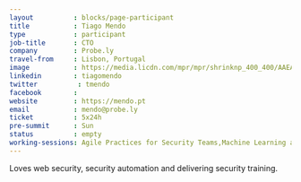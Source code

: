 ```yaml
---
layout          : blocks/page-participant
title           : Tiago Mendo
type            : participant
job-title       : CTO
company         : Probe.ly
travel-from     : Lisbon, Portugal
image           : https://media.licdn.com/mpr/mpr/shrinknp_400_400/AAEAAQAAAAAAAAWrAAAAJGQxMmFmZjJkLWE2OTgtNDNhNy05Mzg2LTNkZTZkMTQ5MmViZQ.jpg
linkedin        : tiagomendo
twitter          : tmendo
facebook        :
website         : https://mendo.pt
email           : mendo@probe.ly
ticket          : 5x24h
pre-summit      : Sun
status          : empty
working-sessions: Agile Practices for Security Teams,Machine Learning and Security,Application Security Guide for CISO,Cyber Insurance,GDPR and DPO AppSec implications,Creating AppSec Teams,Teaching Attacker perspective to Developers,Node Security Round Table,Securing GitHub Integrations,Securing Legacy Applications,Security Guidance and Feedback in IDE,Writing Security Tests,IAM for REST APIs,Juice Shop Brainstorming,NodeGoat,O-Saft,Testing Guide v5,Webgoat,ZAP,AppSec Review and Pentest Playbook,A10 - Underprotected APIs,A7 - Insufficient Attack Protection,Data behind Owasp Top 10 2017,Implications of Owasp Top 10 2017,Top 10 Selection Criteria,What Should be Added to the Top 10
---
```

Loves web security, security automation and delivering security training.
